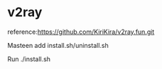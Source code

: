 # v2ray
reference:https://github.com/KiriKira/v2ray.fun.git

Masteen add install.sh/uninstall.sh

Run ./install.sh
